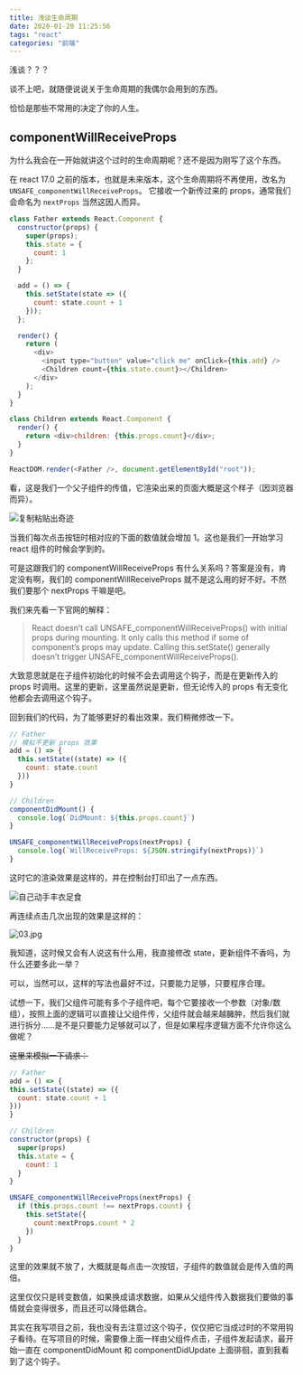 ```yaml
---
title: 浅谈生命周期
date: 2020-01-20 11:25:56
tags: "react"
categories: "前端"
---
```


浅谈？？？

谈不上吧，就随便说说关于生命周期的我偶尔会用到的东西。

恰恰是那些不常用的决定了你的人生。

<!-- more -->

## componentWillReceiveProps

为什么我会在一开始就讲这个过时的生命周期呢？还不是因为刚写了这个东西。

在 react 17.0 之前的版本，也就是未来版本，这个生命周期将不再使用，改名为 `UNSAFE_componentWillReceiveProps`。 它接收一个新传过来的 props，通常我们会命名为 `nextProps` 当然这因人而异。

```js
class Father extends React.Component {
  constructor(props) {
    super(props);
    this.state = {
      count: 1
    };
  }

  add = () => {
    this.setState(state => ({
      count: state.count + 1
    }));
  };

  render() {
    return (
      <div>
        <input type="button" value="click me" onClick={this.add} />
        <Children count={this.state.count}></Children>
      </div>
    );
  }
}

class Children extends React.Component {
  render() {
    return <div>children: {this.props.count}</div>;
  }
}

ReactDOM.render(<Father />, document.getElementById("root"));
```

看，这是我们一个父子组件的传值，它渲染出来的页面大概是这个样子（因浏览器而异）。

![复制粘贴出奇迹](will-receive-props-01.jpg)

当我们每次点击按钮时相对应的下面的数值就会增加 1。这也是我们一开始学习 react 组件的时候会学到的。

可是这跟我们的 componentWillReceiveProps 有什么关系吗？答案是没有，肯定没有啊，我们的 componentWillReceiveProps 就不是这么用的好不好。不然我们要那个 nextProps 干嘛是吧。

我们来先看一下官网的解释：

> React doesn’t call UNSAFE_componentWillReceiveProps() with initial props during mounting. It only calls this method if some of component’s props may update. Calling this.setState() generally doesn’t trigger UNSAFE_componentWillReceiveProps().

大致意思就是在子组件初始化的时候不会去调用这个钩子，而是在更新传入的 props 时调用。这里的更新，这里虽然说是更新，但无论传入的 props 有无变化他都会去调用这个钩子。

回到我们的代码，为了能够更好的看出效果，我们稍微修改一下。

```js
// Father
// 模拟不更新 props 效果
add = () => {
  this.setState((state) => ({
    count: state.count
  }))
}

// Children
componentDidMount() {
  console.log(`DidMount: ${this.props.count}`)
}

UNSAFE_componentWillReceiveProps(nextProps) {
  console.log(`WillReceiveProps: ${JSON.stringify(nextProps)}`)
}
```

这时它的渲染效果是这样的，并在控制台打印出了一点东西。

![自己动手丰衣足食](will-receive-props-02.jpg)

再连续点击几次出现的效果是这样的：

![03.jpg](will-receive-props-03.jpg)

我知道，这时候又会有人说这有什么用，我直接修改 state，更新组件不香吗，为什么还要多此一举？

可以，当然可以，这样的写法也最好不过，只要能力足够，只要程序合理。

试想一下，我们父组件可能有多个子组件吧，每个它要接收一个参数（对象/数组），按照上面的逻辑可以直接让父组件传，父组件就会越来越臃肿，然后我们就进行拆分……是不是只要能力足够就可以了，但是如果程序逻辑方面不允许你这么做呢？

~~这里来模拟一下请求：~~

```js
// Father
add = () => {
this.setState((state) => ({
  count: state.count + 1
}))
}

// Children
constructor(props) {
  super(props)
  this.state = {
    count: 1
  }
}

UNSAFE_componentWillReceiveProps(nextProps) {
  if (this.props.count !== nextProps.count) {
    this.setState({
      count:nextProps.count * 2
    })
  }
}
```

这里的效果就不放了，大概就是每点击一次按钮，子组件的数值就会是传入值的两倍。

这里仅仅只是转变数值，如果换成请求数据，如果从父组件传入数据我们要做的事情就会变得很多，而且还可以降低耦合。

其实在我写项目之前，我也没有去注意过这个钩子，仅仅把它当成过时的不常用钩子看待。在写项目的时候，需要像上面一样由父组件点击，子组件发起请求，最开始一直在 componentDidMount 和 componentDidUpdate 上面徘徊，直到我看到了这个钩子。
